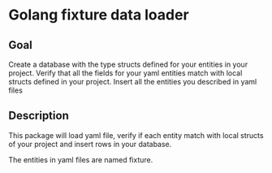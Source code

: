 # Golang fixture data loader

## Goal

Create a database with the type structs defined for your entities in your project.
Verify that all the fields for your yaml entities match with local structs defined in your project.
Insert all the entities you described in yaml files

## Description

This package will load yaml file, verify if each entity match with local structs of your project and insert rows in your database.

The entities in yaml files are named fixture.
